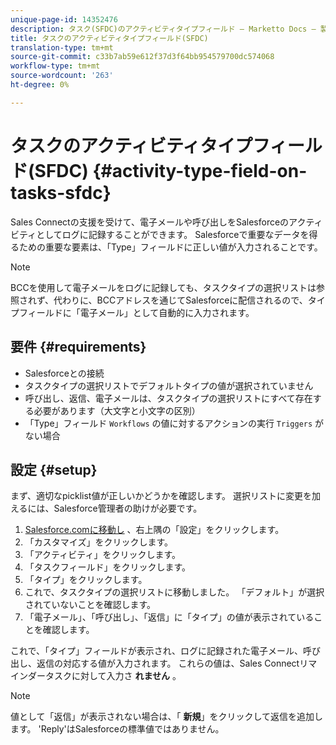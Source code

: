 ```yaml
---
unique-page-id: 14352476
description: タスク(SFDC)のアクティビティタイプフィールド — Marketto Docs — 製品ドキュメント
title: タスクのアクティビティタイプフィールド(SFDC)
translation-type: tm+mt
source-git-commit: c33b7ab59e612f37d3f64bb954579700dc574068
workflow-type: tm+mt
source-wordcount: '263'
ht-degree: 0%

---
```



# タスクのアクティビティタイプフィールド(SFDC) {#activity-type-field-on-tasks-sfdc}

Sales Connectの支援を受けて、電子メールや呼び出しをSalesforceのアクティビティとしてログに記録することができます。 Salesforceで重要なデータを得るための重要な要素は、「Type」フィールドに正しい値が入力されることです。

>[!NOTE]
>
>BCCを使用して電子メールをログに記録しても、タスクタイプの選択リストは参照されず、代わりに、BCCアドレスを通じてSalesforceに配信されるので、タイプフィールドに「電子メール」として自動的に入力されます。

## 要件 {#requirements}

* Salesforceとの接続
* タスクタイプの選択リストでデフォルトタイプの値が選択されていません
* 呼び出し、返信、電子メールは、タスクタイプの選択リストにすべて存在する必要があります（大文字と小文字の区別）
* 「Type」フィールド `Workflows` の値に対するアクションの実行 `Triggers` がない場合

## 設定 {#setup}

まず、適切なpicklist値が正しいかどうかを確認します。 選択リストに変更を加えるには、Salesforce管理者の助けが必要です。

1. [Salesforce.comに移動し](http://Salesforce.com) 、右上隅の「設定」をクリックします。
1. 「カスタマイズ」をクリックします。
1. 「アクティビティ」をクリックします。
1. 「タスクフィールド」をクリックします。
1. 「タイプ」をクリックします。
1. これで、タスクタイプの選択リストに移動しました。 「デフォルト」が選択されていないことを確認します。
1. 「電子メール」、「呼び出し」、「返信」に「タイプ」の値が表示されていることを確認します。

これで、「タイプ」フィールドが表示され、ログに記録された電子メール、呼び出し、返信の対応する値が入力されます。 これらの値は、Sales Connectリマインダータスクに対して入力さ **れません** 。

>[!NOTE]
>
>値として「返信」が表示されない場合は、「 **新規**」をクリックして返信を追加します。 &#39;Reply&#39;はSalesforceの標準値ではありません。

